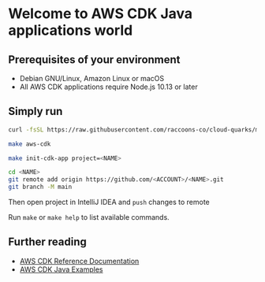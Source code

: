 # Welcome to AWS CDK Java applications world

## Prerequisites of your environment

- Debian GNU/Linux, Amazon Linux or macOS
- All AWS CDK applications require Node.js 10.13 or later

## Simply run

````sh
curl -fsSL https://raw.githubusercontent.com/raccoons-co/cloud-quarks/main/aws-cdk/Makefile --output Makefile
````

````sh
make aws-cdk
````

````sh
make init-cdk-app project=<NAME>
````

````sh
cd <NAME>
git remote add origin https://github.com/<ACCOUNT>/<NAME>.git
git branch -M main
````

Then open project in IntelliJ IDEA and `push` changes to remote

Run `make` or `make help` to list available commands.

## Further reading

- [AWS CDK Reference Documentation](https://docs.aws.amazon.com/cdk/api/v2/)
- [AWS CDK Java Examples](https://github.com/aws-samples/aws-cdk-examples/tree/master/java)
